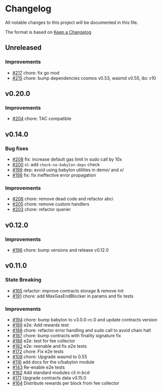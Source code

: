 <!--
Guiding Principles:

Changelogs are for humans, not machines.
There should be an entry for every single version.
The same types of changes should be grouped.
Versions and sections should be linkable.
The latest version comes first.
The release date of each version is displayed.
Mention whether you follow Semantic Versioning.

Usage:

Change log entries are to be added to the Unreleased section under the
appropriate stanza (see below). Each entry should have the following
format:

* [#PullRequestNumber](PullRequestLink) message

Types of changes (Stanzas):

"Features" for new features.
"Improvements" for changes in existing functionality.
"Deprecated" for soon-to-be removed features.
"Bug Fixes" for any bug fixes.
"Client Breaking" for breaking CLI commands and REST routes used by end-users.
"API Breaking" for breaking exported APIs used by developers building on SDK.
"State Machine Breaking" for any changes that result in a different AppState
given same genesisState and txList.
Ref: https://keepachangelog.com/en/1.0.0/
-->

# Changelog

All notable changes to this project will be documented in this file.

The format is based on [Keep a Changelog](https://keepachangelog.com/en/1.0.0/)

## Unreleased

### Improvements

- [#217](https://github.com/babylonlabs-io/babylon-sdk/pull/217) chore: fix go
  mod
- [#215](https://github.com/babylonlabs-io/babylon-sdk/pull/215) chore: bump
  dependencies cosmos v0.53, wasmd v0.55, ibc v10

## v0.20.0

### Improvements

- [#204](https://github.com/babylonlabs-io/babylon-sdk/pull/204) chore: TAC
  compatible

## v0.14.0

### Bug fixes

- [#208](https://github.com/babylonlabs-io/babylon-sdk/pull/208) fix: increase default gas limit in sudo call by 10x
- [#200](https://github.com/babylonlabs-io/babylon-sdk/pull/200) ci: add `check-no-babylon-deps` check
- [#199](https://github.com/babylonlabs-io/babylon-sdk/pull/199) dep: avoid using babylon utilities in demo/ and x/
- [#198](https://github.com/babylonlabs-io/babylon-sdk/pull/198) fix: fix ineffective error propagation

### Improvements

- [#206](https://github.com/babylonlabs-io/babylon-sdk/pull/206) chore: remove dead code and refactor abci
- [#205](https://github.com/babylonlabs-io/babylon-sdk/pull/205) chore: remove custom handlers
- [#203](https://github.com/babylonlabs-io/babylon-sdk/pull/203) chore: refactor querier

## v0.12.0

### Improvements

- [#196](https://github.com/babylonlabs-io/babylon-sdk/pull/196) chore: bump versions and release v0.12.0

## v0.11.0

### State Breaking

- [#165](https://github.com/babylonlabs-io/babylon-sdk/pull/165) refactor: improve contracts storage & remove init
- [#191](https://github.com/babylonlabs-io/babylon-sdk/pull/191) chore: add MaxGasEndBlocker in params and fix tests

### Improvements

- [#194](https://github.com/babylonlabs-io/babylon-sdk/pull/194) chore: bump babylon to v3.0.0-rc.0 and update contracts version
- [#189](https://github.com/babylonlabs-io/babylon-sdk/pull/189) e2e: Add rewards test
- [#188](https://github.com/babylonlabs-io/babylon-sdk/pull/188) chore: refactor error handling and sudo call to avoid chain halt
- [#187](https://github.com/babylonlabs-io/babylon-sdk/pull/187) chore: bump contracts with finality signature fix
- [#186](https://github.com/babylonlabs-io/babylon-sdk/pull/186) e2e: test for fee collector
- [#182](https://github.com/babylonlabs-io/babylon-sdk/pull/182) e2e: reenable and fix e2e tests
- [#172](https://github.com/babylonlabs-io/babylon-sdk/pull/172) chore: Fix e2e tests
- [#108](https://github.com/babylonlabs-io/babylon-sdk/pull/108) chore: Upgrade wasmd to 0.55
- [#116](https://github.com/babylonlabs-io/babylon-sdk/pull/116) add docs for
  the x/babylon module
- [#143](https://github.com/babylonlabs-io/babylon-sdk/pull/143) Re-enable e2e tests
- [#162](https://github.com/babylonlabs-io/babylon-sdk/pull/162) Add standard modules cli in bcd
- [#171](https://github.com/babylonlabs-io/babylon-sdk/pull/171) Upgrade contracts data v0.15.0
- [#164](https://github.com/babylonlabs-io/babylon-sdk/pull/164) Distribute rewards per block from fee collector
